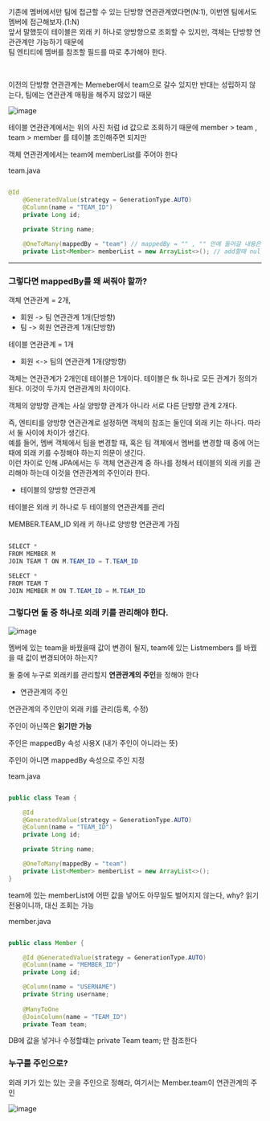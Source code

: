 기존에 멤버에서만 팀에 접근할 수 있는 단방향 연관관계였다면(N:1), 이번엔 팀에서도 멤버에 접근해보자.(1:N) <br/>
앞서 말했듯이 테이블은 외래 키 하나로 양방향으로 조회할 수 있지만, 객체는 단방향 연관관계만 가능하기 때문에 <br/>
팀 엔티티에 멤버를 참조할 필드를 따로 추가해야 한다.

<br/>

이전의 단방향 연관관계는 Memeber에서 team으로 갈수 있지만 반대는 성립하지 않는다, 팀에는 연관관계 매핑을 해주지 않았기 때문


![image](https://user-images.githubusercontent.com/78454649/152924718-37eeb54e-2173-424c-a4ed-3e4b34476110.png)

테이블 연관관계에서는 위의 사진 처럼 id 값으로 조회하기 때문에 member > team , team > member 를 테이블 조인해주면 되지만

객체 연관관계에서는 team에 memberList를 주어야 한다

team.java

```java

@Id
    @GeneratedValue(strategy = GenerationType.AUTO)
    @Column(name = "TEAM_ID")
    private Long id;

    private String name;
    
    @OneToMany(mappedBy = "team") // mappedBy = "" , "" 안에 들어갈 내용은 member엔티티에 있는 팀 필드의 변수명을 넣어주어야 한다
    private List<Member> memberList = new ArrayList<>(); // add할때 null 포인트가 뜨면 안되니 ArrayList로 초기화

```

---

### 그렇다면 mappedBy를 왜 써줘야 할까?

객체 연관관계 = 2개, 
* 회원 -> 팀 연관관계 1개(단방향) 
* 팀 -> 회원 연관관계 1개(단방향) 

테이블 연관관계 = 1개
* 회원 <-> 팀의 연관관계 1개(양방향)

객체는 연관관계가 2개인데 테이블은 1개이다. 테이블은 fk 하나로 모든 관계가 정의가 된다. 이것이 두가지 연관관계의 차이이다.

객체의 양방향 관계는 사실 양방향 관계가 아니라 서로 다른 단뱡향 관계 2개다.

즉, 엔티티를 양방향 연관관계로 설정하면 객체의 참조는 둘인데 외래 키는 하나다. 따라서 둘 사이에 차이가 생긴다. <br/>
예를 들어, 멤버 객체에서 팀을 변경할 때, 혹은 팀 객체에서 멤버를 변경할 때 중에 어는 때에 외래 키를 수정해야 하는지 의문이 생긴다. <br/>
이런 차이로 인해 JPA에서는 두 객체 연관관계 중 하나를 정해서 테이블의 외래 키를 관리해야 하는데 이것을 연관관계의 주인이라 한다.

- 테이블의 양방향 연관관계

테이블은 외래 키 하나로 두 테이블의 연관관계를 관리

MEMBER.TEAM_ID 외래 키 하나로 양방향 연관관계 가짐

```java

SELECT * 
FROM MEMBER M
JOIN TEAM T ON M.TEAM_ID = T.TEAM_ID 

SELECT * 
FROM TEAM T
JOIN MEMBER M ON T.TEAM_ID = M.TEAM_ID


```

### 그렇다면 둘 중 하나로 외래 키를 관리해야 한다.

![image](https://user-images.githubusercontent.com/78454649/152927585-a604e5ae-de10-479b-84f2-17c313c9277a.png)

멤버에 있는 team을 바꿨을때 값이 변경이 될지, team에 있는 Listmembers 를 바꿨을 때 값이 변경되어야 하는지?

둘 중에 누구로 외래키를 관리할지 **연관관계의 주인**을 정해야 한다

- 연관관계의 주인

연관관계의 주인만이 외래 키를 관리(등록, 수정) 

주인이 아닌쪽은 **읽기만 가능**

주인은 mappedBy 속성 사용X (내가 주인이 아니라는 뜻)

주인이 아니면 mappedBy 속성으로 주인 지정

team.java

```java

public class Team {

    @Id
    @GeneratedValue(strategy = GenerationType.AUTO)
    @Column(name = "TEAM_ID")
    private Long id;

    private String name;

    @OneToMany(mappedBy = "team")
    private List<Member> memberList = new ArrayList<>();
}

```

team에 있는 memberList에 어떤 값을 넣어도 아무일도 벌어지지 않는다, why? 읽기 전용이니까, 대신 조회는 가능

member.java

```java

public class Member {

    @Id @GeneratedValue(strategy = GenerationType.AUTO)
    @Column(name = "MEMBER_ID")
    private Long id;

    @Column(name = "USERNAME")
    private String username;
    
    @ManyToOne
    @JoinColumn(name = "TEAM_ID")
    private Team team;

```

DB에 값을 넣거나 수정할떄는 private Team team; 만 참조한다 

### 누구를 주인으로? 

외래 키가 있는 있는 곳을 주인으로 정해라, 여기서는 Member.team이 연관관계의 주인

![image](https://user-images.githubusercontent.com/78454649/152928659-4cf30955-7b25-4754-864f-51255a063557.png)

